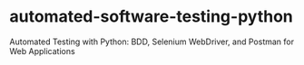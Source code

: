 # automated-software-testing-python
Automated Testing with Python: BDD, Selenium WebDriver, and Postman for Web Applications
